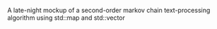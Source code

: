 
A late-night mockup of a second-order markov chain text-processing algorithm using std::map and std::vector



